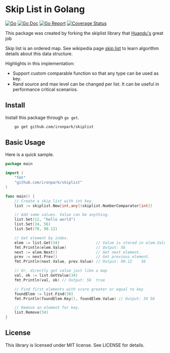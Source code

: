 # Skip List in Golang

[![Go](https://github.com/ironpark/skiplist/workflows/Go/badge.svg)](https://github.com/ironpark/skiplist/actions)
[![Go Doc](https://godoc.org/github.com/ironpark/skiplist?status.svg)](https://pkg.go.dev/github.com/huandu/skiplist)
[![Go Report](https://goreportcard.com/badge/github.com/ironpark/skiplist)](https://goreportcard.com/report/github.com/ironpark/skiplist)
[![Coverage Status](https://coveralls.io/repos/github/ironpark/skiplist/badge.svg?branch=master)](https://coveralls.io/github/huandu/skiplist?branch=master)

This package was created by forking the skiplist library that [Huandu's](https://github.com/huandu) great job

Skip list is an ordered map. See wikipedia page [skip list](http://en.wikipedia.org/wiki/Skip_list) to learn algorithm details about this data structure.

Highlights in this implementation:

- Support custom comparable function so that any type can be used as key.
- Rand source and max level can be changed per list. It can be useful in performance critical scenarios.

## Install

Install this package through `go get`.

```bash
    go get github.com/ironpark/skiplist
```

## Basic Usage

Here is a quick sample.

```go
package main

import (
    "fmt"
    "github.com/ironpark/skiplist"
)

func main() {
    // Create a skip list with int key.
    list := skiplist.New[int,any](skiplist.NumberComparator[int])

    // Add some values. Value can be anything.
    list.Set(12, "hello world")
    list.Set(34, 56)
    list.Set(78, 90.12)

    // Get element by index.
    elem := list.Get(34)                // Value is stored in elem.Value.
    fmt.Println(elem.Value)             // Output: 56
    next := elem.Next()                 // Get next element.
    prev := next.Prev()                 // Get previous element.
    fmt.Println(next.Value, prev.Value) // Output: 90.12    56

    // Or, directly get value just like a map
    val, ok := list.GetValue(34)
    fmt.Println(val, ok) // Output: 56  true

    // Find first elements with score greater or equal to key
    foundElem := list.Find(30)
    fmt.Println(foundElem.Key(), foundElem.Value) // Output: 34 56

    // Remove an element for key.
    list.Remove(34)
}
```


## License

This library is licensed under MIT license. See LICENSE for details.
